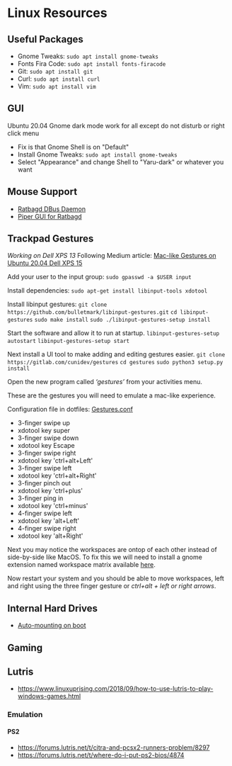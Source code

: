# Linux Resources

## Useful Packages

- Gnome Tweaks: `sudo apt install gnome-tweaks`
- Fonts Fira Code: `sudo apt install fonts-firacode`
- Git: `sudo apt install git`
- Curl: `sudo apt install curl`
- Vim: `sudo apt install vim`

## GUI

Ubuntu 20.04 Gnome dark mode work for all except do not disturb or right click menu

- Fix is that Gnome Shell is on "Default"
- Install Gnome Tweaks: `sudo apt install gnome-tweaks`
- Select "Appearance" and change Shell to "Yaru-dark" or whatever you want

## Mouse Support

- [Ratbagd DBus Daemon](https://github.com/libratbag/libratbag/blob/master/README.md#running-ratbagd-as-dbus-activated-systemd-service)
- [Piper GUI for Ratbagd](https://github.com/libratbag/piper)

## Trackpad Gestures
*Working on Dell XPS 13*
Following Medium article: [Mac-like Gestures on Ubuntu 20.04 Dell XPS 15](https://medium.com/@kaigo/mac-like-gestures-on-ubuntu-20-04-dell-xps-15-7ea6e3be7f76)

Add your user to the input group:
`sudo gpasswd -a $USER input`

Install dependencies:
`sudo apt-get install libinput-tools xdotool`

Install libinput gestures:
`git clone https://github.com/bulletmark/libinput-gestures.git`
`cd libinput-gestures`
`sudo make install`
`sudo ./libinput-gestures-setup install`

Start the software and allow it to run at startup.
`libinput-gestures-setup autostart`
`libinput-gestures-setup start`

Next install a UI tool to make adding and editing gestures easier.
`git clone https://gitlab.com/cunidev/gestures`
`cd gestures`
`sudo python3 setup.py install`

Open the new program called *‘gestures’* from your activities menu.

These are the gestures you will need to emulate a mac-like experience.

Configuration file in dotfiles: [Gestures.conf](https://github.com/BradNut/dotfiles/blob/master/Linux%20Settings/Gesture%20Settings/Gestures.conf)
- 3-finger swipe up
 - xdotool key super
- 3-finger swipe down
 - xdotool key Escape
- 3-finger swipe right
 - xdotool key 'ctrl+alt+Left'
- 3-finger swipe left
 - xdotool key 'ctrl+alt+Right'
- 3-finger pinch out
 - xdotool key 'ctrl+plus'
- 3-finger ping in
 - xdotool key 'ctrl+minus'
- 4-finger swipe left
 - xdotool key 'alt+Left'
- 4-finger swipe right
 - xdotool key 'alt+Right'

Next you may notice the workspaces are ontop of each other instead of side-by-side like MacOS. To fix this we will need to install a gnome extension named workspace matrix available [here](https://extensions.gnome.org/extension/1485/workspace-matrix/).

Now restart your system and you should be able to move workspaces, left and right using the three finger gesture or *ctrl+alt + left or right arrows*.

## Internal Hard Drives

- [Auto-mounting on boot](https://www.liberiangeek.net/2012/04/auto-mount-windows-ntfs-partitions-in-ubuntu-12-04-precise-pangolin/)

## Gaming

## Lutris

- https://www.linuxuprising.com/2018/09/how-to-use-lutris-to-play-windows-games.html

### Emulation

#### PS2

- https://forums.lutris.net/t/citra-and-pcsx2-runners-problem/8297
- https://forums.lutris.net/t/where-do-i-put-ps2-bios/4874
